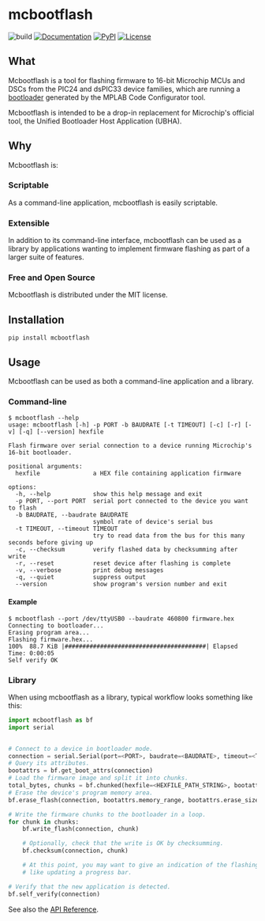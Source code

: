 # mcbootflash

![build](https://github.com/bessman/mcbootflash/actions/workflows/build.yml/badge.svg)
[![Documentation](https://img.shields.io/badge/doc-latest-blue.svg)](https://bessman.github.io/mcbootflash/)
[![PyPI](https://img.shields.io/pypi/v/mcbootflash.svg)](https://pypi.org/project/mcbootflash/)
[![License](https://img.shields.io/pypi/l/mcbootflash)](https://mit-license.org/)

## What

Mcbootflash is a tool for flashing firmware to 16-bit Microchip MCUs and DSCs
from the PIC24 and dsPIC33 device families, which are running a
[bootloader](https://www.microchip.com/en-us/software-library/16-bit-bootloader)
generated by the MPLAB Code Configurator tool.

Mcbootflash is intended to be a drop-in replacement for Microchip's official tool, the
Unified Bootloader Host Application (UBHA).

## Why

Mcbootflash is:

### Scriptable

As a command-line application, mcbootflash is easily scriptable.

### Extensible

In addition to its command-line interface, mcbootflash can be used as a library by
applications wanting to implement firmware flashing as part of a larger suite of
features.

### Free and Open Source

Mcbootflash is distributed under the MIT license.

## Installation

`pip install mcbootflash`

## Usage

Mcbootflash can be used as both a command-line application and a library.

### Command-line

```shellsession
$ mcbootflash --help
usage: mcbootflash [-h] -p PORT -b BAUDRATE [-t TIMEOUT] [-c] [-r] [-v] [-q] [--version] hexfile

Flash firmware over serial connection to a device running Microchip's 16-bit bootloader.

positional arguments:
  hexfile               a HEX file containing application firmware

options:
  -h, --help            show this help message and exit
  -p PORT, --port PORT  serial port connected to the device you want to flash
  -b BAUDRATE, --baudrate BAUDRATE
                        symbol rate of device's serial bus
  -t TIMEOUT, --timeout TIMEOUT
                        try to read data from the bus for this many seconds before giving up
  -c, --checksum        verify flashed data by checksumming after write
  -r, --reset           reset device after flashing is complete
  -v, --verbose         print debug messages
  -q, --quiet           suppress output
  --version             show program's version number and exit
```

#### Example

```shellsession
$ mcbootflash --port /dev/ttyUSB0 --baudrate 460800 firmware.hex
Connecting to bootloader...
Erasing program area...
Flashing firmware.hex...
100%  88.7 KiB |########################################| Elapsed Time: 0:00:05
Self verify OK
```

### Library

When using mcbootflash as a library, typical workflow looks something like this:

``` py
import mcbootflash as bf
import serial


# Connect to a device in bootloader mode.
connection = serial.Serial(port=<PORT>, baudrate=<BAUDRATE>, timeout=<TIMEOUT>)
# Query its attributes.
bootattrs = bf.get_boot_attrs(connection)
# Load the firmware image and split it into chunks.
total_bytes, chunks = bf.chunked(hexfile=<HEXFILE_PATH_STRING>, bootattrs)
# Erase the device's program memory area.
bf.erase_flash(connection, bootattrs.memory_range, bootattrs.erase_size)

# Write the firmware chunks to the bootloader in a loop.
for chunk in chunks:
    bf.write_flash(connection, chunk)

    # Optionally, check that the write is OK by checksumming.
    bf.checksum(connection, chunk)

    # At this point, you may want to give an indication of the flashing progress,
    # like updating a progress bar.

# Verify that the new application is detected.
bf.self_verify(connection)
```

See also the [API Reference](https://bessman.github.io/mcbootflash/api/).
